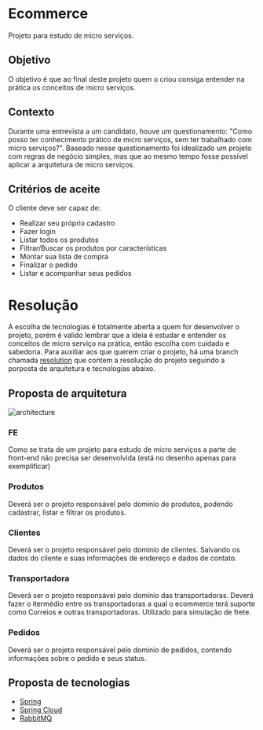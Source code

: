 # Ecommerce

Projeto para estudo de micro serviços.

## Objetivo

O objetivo é que ao final deste projeto quem o criou consiga entender na prática os conceitos de micro serviços.

## Contexto

Durante uma entrevista a um candidato, houve um questionamento: "Como posso ter conhecimento prático de micro serviços, sem ter trabalhado com micro serviços?". Baseado nesse questionamento foi idealizado um projeto com regras de negócio simples, mas que ao mesmo tempo fosse possível aplicar a arquitetura de micro serviços.

## Critérios de aceite

O cliente deve ser capaz de:

- Realizar seu próprio cadastro
- Fazer login
- Listar todos os produtos
- Filtrar/Buscar os produtos por características
- Montar sua lista de compra
- Finalizar o pedido
- Listar e acompanhar seus pedidos

# Resolução

A escolha de tecnologias é totalmente aberta a quem for desenvolver o projeto, porém é valido lembrar que a ideia é estudar e entender os conceitos de micro serviço na prática, então escolha com cuidado e sabedoria. Para auxiliar aos que querem criar o projeto, há uma branch chamada [resolution](https://github.com/LeonardoFerreiraa/ecommerce/tree/resolution) que contem a resolução do projeto seguindo a porposta de arquitetura e tecnologias abaixo.

## Proposta de arquitetura

![architecture](https://github.com/LeonardoFerreiraa/ecommerce/raw/master/diagrams/architecture.png)

### FE

Como se trata de um projeto para estudo de micro serviços a parte de front-end não precisa ser desenvolvida (está no desenho apenas para exemplificar)

### Produtos

Deverá ser o projeto responsável pelo dominio de produtos, podendo cadastrar, listar e filtrar os produtos.

### Clientes 

Deverá ser o projeto responsável pelo dominio de clientes. Salvando os dados do cliente e suas informações de endereço e dados de contato.

### Transportadora

Deverá ser o projeto responsável pelo dominio das transportadoras. Deverá fazer o itermédio entre os transportadoras a qual o ecommerce terá suporte como Correios e outras transportadoras. Utilizado para simulação de frete.

### Pedidos

Deverá ser o projeto responsável pelo dominio de pedidos, contendo informações sobre o pedido e seus status.

## Proposta de tecnologias

- [Spring](https://spring.io)
- [Spring Cloud](https://spring.io/projects/spring-cloud)
- [RabbitMQ](https://www.rabbitmq.com)
